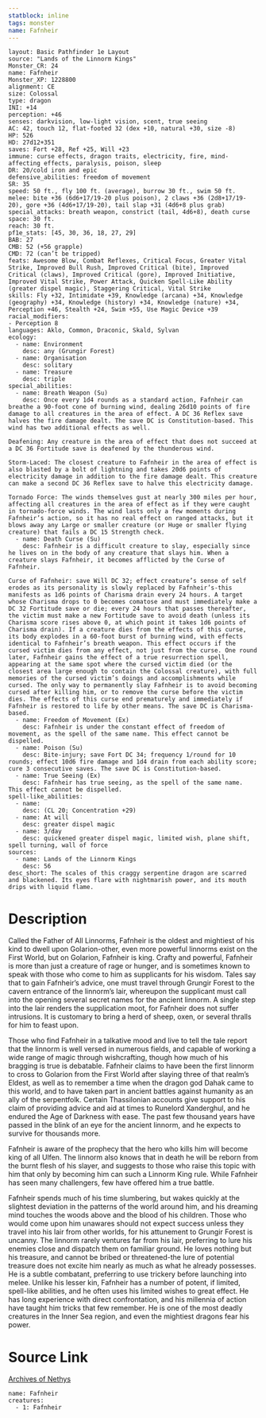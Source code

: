 ```yaml
---
statblock: inline
tags: monster
name: Fafnheir
---
```

```statblock
layout: Basic Pathfinder 1e Layout
source: "Lands of the Linnorm Kings"
Monster_CR: 24
name: Fafnheir
Monster_XP: 1228800
alignment: CE
size: Colossal
type: dragon
INI: +14
perception: +46
senses: darkvision, low-light vision, scent, true seeing
AC: 42, touch 12, flat-footed 32 (dex +10, natural +30, size -8)
HP: 526
HD: 27d12+351
saves: Fort +28, Ref +25, Will +23
immune: curse effects, dragon traits, electricity, fire, mind-affecting effects, paralysis, poison, sleep
DR: 20/cold iron and epic
defensive_abilities: freedom of movement
SR: 35
speed: 50 ft., fly 100 ft. (average), burrow 30 ft., swim 50 ft.
melee: bite +36 (6d6+17/19-20 plus poison), 2 claws +36 (2d8+17/19-20), gore +36 (4d6+17/19-20), tail slap +31 (4d6+8 plus grab)
special_attacks: breath weapon, constrict (tail, 4d6+8), death curse
space: 30 ft.
reach: 30 ft.
pf1e_stats: [45, 30, 36, 18, 27, 29]
BAB: 27
CMB: 52 (+56 grapple)
CMD: 72 (can’t be tripped)
feats: Awesome Blow, Combat Reflexes, Critical Focus, Greater Vital Strike, Improved Bull Rush, Improved Critical (bite), Improved Critical (claws), Improved Critical (gore), Improved Initiative, Improved Vital Strike, Power Attack, Quicken Spell-Like Ability (greater dispel magic), Staggering Critical, Vital Strike
skills: Fly +32, Intimidate +39, Knowledge (arcana) +34, Knowledge (geography) +34, Knowledge (history) +34, Knowledge (nature) +34, Perception +46, Stealth +24, Swim +55, Use Magic Device +39
racial_modifiers:
- Perception 8
languages: Aklo, Common, Draconic, Skald, Sylvan
ecology:
  - name: Environment
    desc: any (Grungir Forest)
  - name: Organisation
    desc: solitary
  - name: Treasure
    desc: triple
special_abilities:
  - name: Breath Weapon (Su)
    desc: Once every 1d4 rounds as a standard action, Fafnheir can breathe a 90-foot cone of burning wind, dealing 26d10 points of fire damage to all creatures in the area of effect. A DC 36 Reflex save halves the fire damage dealt. The save DC is Constitution-based. This wind has two additional effects as well.

Deafening: Any creature in the area of effect that does not succeed at a DC 36 Fortitude save is deafened by the thunderous wind.

Storm-Laced: The closest creature to Fafnheir in the area of effect is also blasted by a bolt of lightning and takes 20d6 points of electricity damage in addition to the fire damage dealt. This creature can make a second DC 36 Reflex save to halve this electricity damage.

Tornado Force: The winds themselves gust at nearly 300 miles per hour, affecting all creatures in the area of effect as if they were caught in tornado-force winds. The wind lasts only a few moments during Fafnheir’s action, so it has no real effect on ranged attacks, but it blows away any Large or smaller creature (or Huge or smaller flying creature) that fails a DC 15 Strength check.
  - name: Death Curse (Su)
    desc: Fafnheir is a difficult creature to slay, especially since he lives on in the body of any creature that slays him. When a creature slays Fafnheir, it becomes afflicted by the Curse of Fafnheir.

Curse of Fafnheir: save Will DC 32; effect creature’s sense of self erodes as its personality is slowly replaced by Fafnheir’s-this manifests as 1d6 points of Charisma drain every 24 hours. A target whose Charisma drops to 0 becomes comatose and must immediately make a DC 32 Fortitude save or die; every 24 hours that passes thereafter, the victim must make a new Fortitude save to avoid death (unless its Charisma score rises above 0, at which point it takes 1d6 points of Charisma drain). If a creature dies from the effects of this curse, its body explodes in a 60-foot burst of burning wind, with effects identical to Fafnheir’s breath weapon. This effect occurs if the cursed victim dies from any effect, not just from the curse. One round later, Fafnheir gains the effect of a true resurrection spell, appearing at the same spot where the cursed victim died (or the closest area large enough to contain the Colossal creature), with full memories of the cursed victim’s doings and accomplishments while cursed. The only way to permanently slay Fafnheir is to avoid becoming cursed after killing him, or to remove the curse before the victim dies. The effects of this curse end prematurely and immediately if Fafnheir is restored to life by other means. The save DC is Charisma-based.
  - name: Freedom of Movement (Ex)
    desc: Fafnheir is under the constant effect of freedom of movement, as the spell of the same name. This effect cannot be dispelled.
  - name: Poison (Su)
    desc: Bite-injury; save Fort DC 34; frequency 1/round for 10 rounds; effect 10d6 fire damage and 1d4 drain from each ability score; cure 3 consecutive saves. The save DC is Constitution-based.
  - name: True Seeing (Ex)
    desc: Fafnheir has true seeing, as the spell of the same name. This effect cannot be dispelled.
spell-like_abilities:
  - name:
    desc: (CL 20; Concentration +29)
  - name: At will
    desc: greater dispel magic
  - name: 3/day
    desc: quickened greater dispel magic, limited wish, plane shift, spell turning, wall of force
sources:
  - name: Lands of the Linnorm Kings
    desc: 56
desc_short: The scales of this craggy serpentine dragon are scarred and blackened. Its eyes flare with nightmarish power, and its mouth drips with liquid flame.
```
# Description
Called the Father of All Linnorms, Fafnheir is the oldest and mightiest of his kind to dwell upon Golarion-other, even more powerful linnorms exist on the First World, but on Golarion, Fafnheir is king. Crafty and powerful, Fafnheir is more than just a creature of rage or hunger, and is sometimes known to speak with those who come to him as supplicants for his wisdom. Tales say that to gain Fafnheir’s advice, one must travel through Grungir Forest to the cavern entrance of the linnorm’s lair, whereupon the supplicant must call into the opening several secret names for the ancient linnorm. A single step into the lair renders the supplication moot, for Fafnheir does not suffer intrusions. It is customary to bring a herd of sheep, oxen, or several thralls for him to feast upon.

Those who find Fafnheir in a talkative mood and live to tell the tale report that the linnorm is well versed in numerous fields, and capable of working a wide range of magic through wishcrafting, though how much of his bragging is true is debatable. Fafnheir claims to have been the first linnorm to cross to Golarion from the First World after slaying three of that realm’s Eldest, as well as to remember a time when the dragon god Dahak came to this world, and to have taken part in ancient battles against humanity as an ally of the serpentfolk. Certain Thassilonian accounts give support to his claim of providing advice and aid at times to Runelord Xanderghul, and he endured the Age of Darkness with ease. The past few thousand years have passed in the blink of an eye for the ancient linnorm, and he expects to survive for thousands more.

Fafnheir is aware of the prophecy that the hero who kills him will become king of all Ulfen. The linnorm also knows that in death he will be reborn from the burnt flesh of his slayer, and suggests to those who raise this topic with him that only by becoming him can such a Linnorm King rule. While Fafnheir has seen many challengers, few have offered him a true battle.

Fafnheir spends much of his time slumbering, but wakes quickly at the slightest deviation in the patterns of the world around him, and his dreaming mind touches the woods above and the blood of his children. Those who would come upon him unawares should not expect success unless they travel into his lair from other worlds, for his attunement to Grungir Forest is uncanny. The linnorm rarely ventures far from his lair, preferring to lure his enemies close and dispatch them on familiar ground. He loves nothing but his treasure, and cannot be bribed or threatened-the lure of potential treasure does not excite him nearly as much as what he already possesses. He is a subtle combatant, preferring to use trickery before launching into melee. Unlike his lesser kin, Fafnheir has a number of potent, if limited, spell-like abilities, and he often uses his limited wishes to great effect. He has long experience with direct confrontation, and his millennia of action have taught him tricks that few remember. He is one of the most deadly creatures in the Inner Sea region, and even the mightiest dragons fear his power.
# Source Link
[Archives of Nethys](https://aonprd.com/MonsterDisplay.aspx?ItemName=Fafnheir)
```encounter-table
name: Fafnheir
creatures:
  - 1: Fafnheir
```
